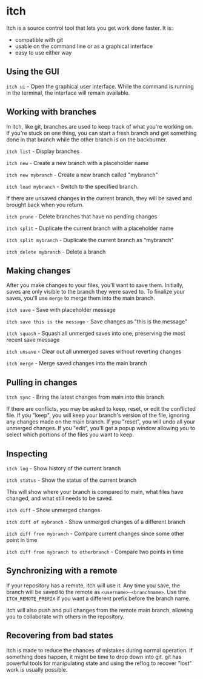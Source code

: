 # itch

Itch is a source control tool that lets you get work done faster. It is:

- compatible with git
- usable on the command line or as a graphical interface
- easy to use either way

## Using the GUI

`itch ui` - Open the graphical user interface. While the command is running in the terminal, the interface will remain available.

## Working with branches

In itch, like git, branches are used to keep track of what you're working on. If you're stuck on one thing, you can start a fresh branch and get something done in that branch while the other branch is on the backburner.

`itch list` - Display branches

`itch new` - Create a new branch with a placeholder name

`itch new mybranch` - Create a new branch called "mybranch"

`itch load mybranch` - Switch to the specified branch.

If there are unsaved changes in the current branch, they will be saved and brought back when you return.

`itch prune` - Delete branches that have no pending changes

`itch split` - Duplicate the current branch with a placeholder name

`itch split mybranch` - Duplicate the current branch as "mybranch"

`itch delete mybranch` - Delete a branch

## Making changes

After you make changes to your files, you'll want to save them. Initially, saves are only visible to the branch they were saved to. To finalize your saves, you'll use `merge` to merge them into the main branch.

`itch save` - Save with placeholder message

`itch save this is the message` - Save changes as "this is the message"

`itch squash` - Squash all unmerged saves into one, preserving the most recent save message

`itch unsave` - Clear out all unmerged saves without reverting changes

`itch merge` - Merge saved changes into the main branch

## Pulling in changes
    
`itch sync` - Bring the latest changes from main into this branch

If there are conflicts, you may be asked to keep, reset, or edit the conflicted file. If you "keep", you will keep your branch's version of the file, ignoring any changes made on the main branch. If you "reset", you will undo all your unmerged changes. If you "edit", you'll get a popup window allowing you to select which portions of the files you want to keep.

## Inspecting

`itch log` - Show history of the current branch

`itch status` - Show the status of the current branch

This will show where your branch is compared to main, what files have changed, and what still needs to be saved.

`itch diff` - Show unmerged changes

`itch diff of mybranch` - Show unmerged changes of a different branch

`itch diff from mybranch` - Compare current changes since some other point in time

`itch diff from mybranch to otherbranch` - Compare two points in time

## Synchronizing with a remote

If your repository has a remote, itch will use it. Any time you save, the branch will be saved to the remote as `<username>-<branchname>`. Use the `ITCH_REMOTE_PREFIX` if you want a different prefix before the branch name.

itch will also push and pull changes from the remote main branch, allowing you to collaborate with others in the repository.

## Recovering from bad states

Itch is made to reduce the chances of mistakes during normal operation. If something does happen, it might be time to drop down into git. git has powerful tools for manipulating state and using the reflog to recover 
"lost" work is usually possible.
